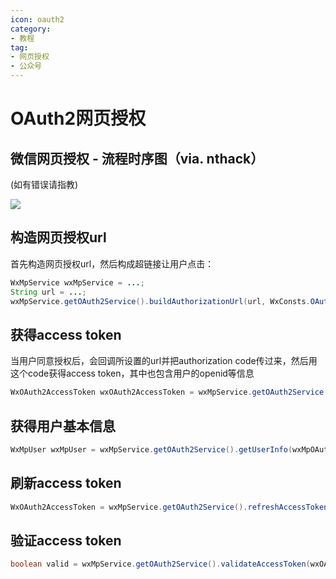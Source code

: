 ```yaml
---
icon: oauth2
category:
- 教程
tag:
- 网页授权
- 公众号
---
```

# OAuth2网页授权
## 微信网页授权 - 流程时序图（via. nthack）
(如有错误请指教)

![](/img/wx.jpg)

## 构造网页授权url

首先构造网页授权url，然后构成超链接让用户点击：

```java
WxMpService wxMpService = ...;
String url = ...;
wxMpService.getOAuth2Service().buildAuthorizationUrl(url, WxConsts.OAuth2Scope.SNSAPI_USERINFO, null)
```

## 获得access token

当用户同意授权后，会回调所设置的url并把authorization code传过来，然后用这个code获得access token，其中也包含用户的openid等信息

```java
WxOAuth2AccessToken wxOAuth2AccessToken = wxMpService.getOAuth2Service().getAccessToken(code);
```

## 获得用户基本信息

```java
WxMpUser wxMpUser = wxMpService.getOAuth2Service().getUserInfo(wxMpOAuth2AccessToken, null);
```

## 刷新access token

```java
WxOAuth2AccessToken = wxMpService.getOAuth2Service().refreshAccessToken(wxOAuth2AccessToken.getRefreshToken());
```

## 验证access token

```java
boolean valid = wxMpService.getOAuth2Service().validateAccessToken(wxOAuth2AccessToken);
```

